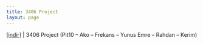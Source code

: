 ```yaml
---
title: 3406 Project
layout: page
---
```

<a href="https://cloud.mail.ru/public/13a1b0fda66d/3406%20Project" target="_blank">[indir]</a> | 3406 Project (Pit10 &#8211; Ako &#8211; Frekans &#8211; Yunus Emre &#8211; Rahdan &#8211; Kerim)

